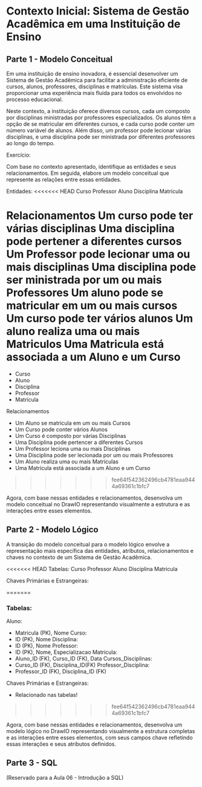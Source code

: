 # Contexto Inicial: Sistema de Gestão Acadêmica em uma Instituição de Ensino

## Parte 1 - Modelo Conceitual

Em uma instituição de ensino inovadora, é essencial desenvolver um Sistema de Gestão Acadêmica para facilitar a administração eficiente de cursos, alunos, professores, disciplinas e matrículas. Este sistema visa proporcionar uma experiência mais fluida para todos os envolvidos no processo educacional.

Neste contexto, a instituição oferece diversos cursos, cada um composto por disciplinas ministradas por professores especializados. Os alunos têm a opção de se matricular em diferentes cursos, e cada curso pode conter um número variável de alunos. Além disso, um professor pode lecionar várias disciplinas, e uma disciplina pode ser ministrada por diferentes professores ao longo do tempo.

Exercício:

Com base no contexto apresentado, identifique as entidades e seus relacionamentos. Em seguida, elabore um modelo conceitual que represente as relações entre essas entidades.

Entidades:
<<<<<<< HEAD
Curso
Professor
Aluno
Disciplina
Matricula

Relacionamentos
Um curso pode ter várias disciplinas
Uma disciplina pode pertener a diferentes cursos
Um Professor pode lecionar uma ou mais disciplinas
Uma disciplina pode ser ministrada por um ou mais Professores
Um aluno pode se matricular em um ou mais cursos
Um curso pode ter vários alunos
Um aluno realiza uma ou mais Matriculos
Uma Matricula está associada a um Aluno e um Curso
=======
- Curso
- Aluno
- Disciplina
- Professor
- Matrícula

Relacionamentos
- Um Aluno se matricula em um ou mais Cursos
- Um Curso pode conter vários Alunos
- Um Curso é composto por várias Disciplinas
- Uma Disciplina pode pertencer a diferentes Cursos
- Um Professor leciona uma ou mais Disciplinas
- Uma Disciplina pode ser lecionada por um ou mais Professores
- Um Aluno realiza uma ou mais Matrículas
- Uma Matrícula está associada a um Aluno e um Curso
>>>>>>> fee64f542362496cb4781eaa9444a69361c1bfc7

Agora, com base nessas entidades e relacionamentos, desenvolva um modelo conceitual no DrawIO representando visualmente a estrutura e as interações entre esses elementos.

## Parte 2 - Modelo Lógico

A transição do modelo conceitual para o modelo lógico envolve a representação mais específica das entidades, atributos, relacionamentos e chaves no contexto de um Sistema de Gestão Acadêmica.

<<<<<<< HEAD
Tabelas:
Curso
Professor
Aluno
Disciplina
Matricula

Chaves Primárias e Estrangeiras:

=======
### Tabelas:

Aluno:
- Matricula (PK), Nome
Curso:
- ID (PK), Nome
Disciplina:
- ID (PK), Nome
Professor:
- ID (PK), Nome, Especializacao
Matricula:
- Aluno_ID (FK), Curso_ID (FK), Data
Cursos_Disciplinas:
- Curso_ID (FK), Disciplina_ID(FK)
Professor_Disciplina:
- Professor_ID (FK), Disciplina_ID (FK)

Chaves Primárias e Estrangeiras:
 - Relacionado nas tabelas!
>>>>>>> fee64f542362496cb4781eaa9444a69361c1bfc7

Agora, com base nessas entidades e relacionamentos, desenvolva um modelo lógico no DrawIO representando visualmente a estrutura completas e as interações entre esses elementos, com seus campos chave refletindo essas interações e seus atributos definidos.


## Parte 3 - SQL

(Reservado para a Aula 06 - Introdução a SQL)